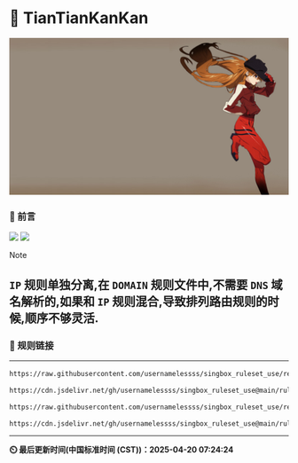 
# 🧸 TianTianKanKan
![](https://raw.githubusercontent.com/usernamelessss/picture-bed/main/images/202504042256831.jpg)
### 📣 前言
![](https://shields.io/badge/-移除重复规则-ff69b4) ![](https://shields.io/badge/-IP&nbsp;规则单独存放不与&nbsp;DOMAIN&nbsp;等混合-green)
> [!NOTE]
**`IP` 规则单独分离,在 `DOMAIN` 规则文件中,不需要 `DNS` 域名解析的,如果和 `IP` 规则混合,导致排列路由规则的时候,顺序不够灵活.**
---

###  🔗 规则链接
---

```url
https://raw.githubusercontent.com/usernamelessss/singbox_ruleset_use/refs/heads/main/rule/TianTianKanKan/TianTianKanKan_No_IP.json
```

```url
https://cdn.jsdelivr.net/gh/usernamelessss/singbox_ruleset_use@main/rule/TianTianKanKan/TianTianKanKan_No_IP.json
```

```url
https://raw.githubusercontent.com/usernamelessss/singbox_ruleset_use/refs/heads/main/rule/TianTianKanKan/TianTianKanKan_No_IP.srs
```

```url
https://cdn.jsdelivr.net/gh/usernamelessss/singbox_ruleset_use@main/rule/TianTianKanKan/TianTianKanKan_No_IP.srs
```

---
**⏲️ 最后更新时间(中国标准时间 (CST))：2025-04-20 07:24:24**